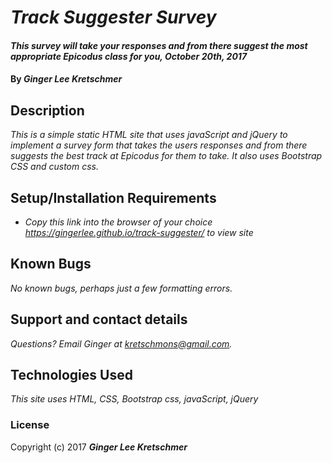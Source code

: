 # _Track Suggester Survey_

#### _This survey will take your responses and from there suggest the most appropriate Epicodus class for you, October 20th, 2017_

#### By _**Ginger Lee Kretschmer**_

## Description

_This is a simple static HTML site that uses javaScript and jQuery to implement a survey form that takes the users responses and from there suggests the best track at Epicodus for them to take. It also uses Bootstrap CSS and custom css._

## Setup/Installation Requirements

* _Copy this link into the browser of your choice https://gingerlee.github.io/track-suggester/ to view site_

## Known Bugs

_No known bugs, perhaps just a few formatting errors._

## Support and contact details

_Questions? Email Ginger at kretschmons@gmail.com._

## Technologies Used

_This site uses HTML, CSS, Bootstrap css, javaScript, jQuery_

### License

Copyright (c) 2017 **_Ginger Lee Kretschmer_**
